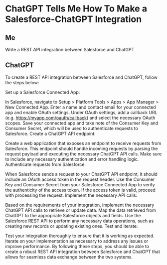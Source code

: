 # ChatGPT Tells Me How To Make a Salesforce-ChatGPT Integration

## Me
Write a REST API integration between Salesforce and ChatGPT

## ChatGPT
To create a REST API integration between Salesforce and ChatGPT, follow the steps below:

Set up a Salesforce Connected App:

In Salesforce, navigate to Setup > Platform Tools > Apps > App Manager > New Connected App.
Enter a name and contact email for your connected app and enable OAuth settings.
Under OAuth settings, add a callback URL (e.g. https://myapp.com/oauth/callback) and select the necessary OAuth scopes.
Save your connected app and take note of the Consumer Key and Consumer Secret, which will be used to authenticate requests to Salesforce.
Create a ChatGPT API endpoint:

Create a web application that exposes an endpoint to receive requests from Salesforce.
This endpoint should handle incoming requests by parsing the request payload and executing the necessary ChatGPT API calls.
Make sure to include any necessary authentication and error handling logic.
Authenticate requests from Salesforce:

When Salesforce sends a request to your ChatGPT API endpoint, it should include an OAuth access token in the request header.
Use the Consumer Key and Consumer Secret from your Salesforce Connected App to verify the authenticity of the access token.
If the access token is valid, proceed with processing the request.
Implement the necessary API calls:

Based on the requirements of your integration, implement the necessary ChatGPT API calls to retrieve or update data.
Map the data retrieved from ChatGPT to the appropriate Salesforce objects and fields.
Use the Salesforce REST API to perform any necessary data operations, such as creating new records or updating existing ones.
Test and iterate:

Test your integration thoroughly to ensure that it is working as expected.
Iterate on your implementation as necessary to address any issues or improve performance.
By following these steps, you should be able to create a robust REST API integration between Salesforce and ChatGPT that allows for seamless data exchange between the two systems.